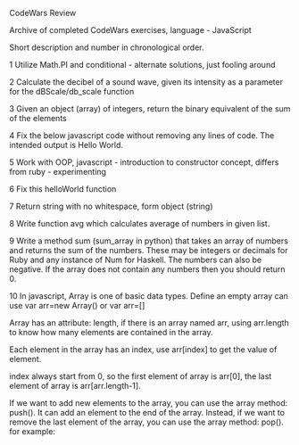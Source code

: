 CodeWars Review

Archive of completed CodeWars exercises, language - JavaScript

Short description and number in chronological order.

1 Utilize Math.PI and conditional - alternate solutions, just fooling around

2 Calculate the decibel of a sound wave, given its intensity as a parameter for the dBScale/db_scale function

3 Given an object (array) of integers, return the binary equivalent of the sum of the elements

4 Fix the below javascript code without removing any lines of code. The intended output is Hello World.

5 Work with OOP, javascript - introduction to constructor concept, differs from ruby - experimenting

6 Fix this helloWorld function

7 Return string with no whitespace, form object (string)

8 Write function avg which calculates average of numbers in given list.



9 Write a method sum (sum_array in python) that takes an array of numbers and
  returns the sum of the numbers. These may be integers or decimals for Ruby and any
  instance of Num for Haskell. The numbers can also be negative. If the array does not
  contain any numbers then you should return 0.



10 In javascript, Array is one of basic data types. Define an empty array can use var arr=new Array() or var arr=[]

  Array has an attribute: length, if there is an array named arr, using arr.length to know how many elements are contained in the array.

  Each element in the array has an index, use arr[index] to get the value of element.

  index always start from 0, so the first element of array is arr[0], the last element of array is arr[arr.length-1].

  If we want to add new elements to the array, you can use the array method: push(). It can add an element to the end of the array. Instead, if we want to remove the last element of the array, you can use the array method: pop(). for example:
